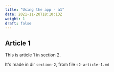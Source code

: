 ```yaml
---
title: "Using the app - a1"
date: 2021-11-20T18:10:13Z
weight: 1
draft: false
---
```


## Article 1

This is article 1 in section 2.

It's made in dir `section-2`, from file `s2-article-1.md`